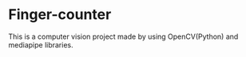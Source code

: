 # Finger-counter
This is a computer vision project made by using OpenCV(Python) and mediapipe libraries.
